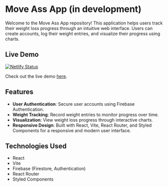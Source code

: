 # Move Ass App (in development)

Welcome to the Move Ass App repository! This application helps users track their weight loss progress through an intuitive web interface. Users can create accounts, log their weight entries, and visualize their progress using charts.

## Live Demo

[![Netlify Status](https://api.netlify.com/api/v1/badges/07a83e91-b249-4cdc-b104-3de0b62caed9/deploy-status)](https://app.netlify.com/sites/moveass/deploys)

Check out the live demo [here](https://moveass.netlify.app/).

## Features

- **User Authentication**: Secure user accounts using Firebase Authentication.
- **Weight Tracking**: Record weight entries to monitor progress over time.
- **Visualization**: View weight loss progress through interactive charts.
- **Responsive Design**: Built with React, Vite, React Router, and Styled Components for a responsive and modern user interface.

## Technologies Used

- React
- Vite
- Firebase (Firestore, Authentication)
- React Router
- Styled Components
